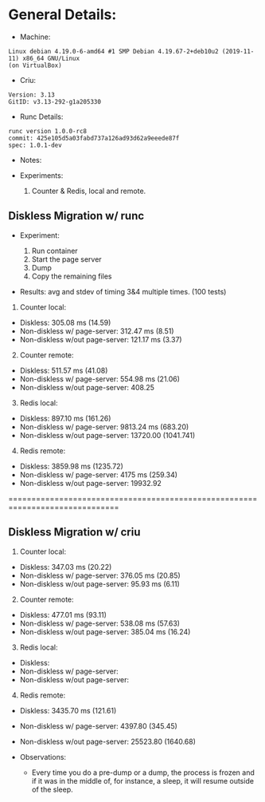# General Details:

+ Machine:
```
Linux debian 4.19.0-6-amd64 #1 SMP Debian 4.19.67-2+deb10u2 (2019-11-11) x86_64 GNU/Linux
(on VirtualBox)
```

+ Criu:
```
Version: 3.13
GitID: v3.13-292-g1a205330
```

+ Runc Details:
```
runc version 1.0.0-rc8
commit: 425e105d5a03fabd737a126ad93d62a9eeede87f
spec: 1.0.1-dev
```

+ Notes:

+ Experiments:
  1. Counter & Redis, local and remote.

## Diskless Migration w/ runc

+ Experiment:
    1. Run container
    2. Start the page server
    3. Dump
    4. Copy the remaining files

+ Results: avg and stdev of timing 3&4 multiple times. (100 tests)

1. Counter local:
  + Diskless: 305.08 ms (14.59)
  + Non-diskless w/ page-server: 312.47 ms (8.51)
  + Non-diskless w/out page-server: 121.17 ms (3.37)

2. Counter remote:
  + Diskless: 511.57 ms (41.08)
  + Non-diskless w/ page-server: 554.98 ms (21.06)
  + Non-diskless w/out page-server: 408.25

3. Redis local:
  + Diskless: 897.10 ms (161.26)
  + Non-diskless w/ page-server: 9813.24 ms (683.20)
  + Non-diskless w/out page-server: 13720.00 (1041.741)

4. Redis remote:
  + Diskless: 3859.98 ms (1235.72)
  + Non-diskless w/ page-server: 4175 ms (259.34)
  + Non-diskless w/out page-server: 19932.92

==============================================================================

## Diskless Migration w/ criu 

1. Counter local:
  + Diskless: 347.03 ms (20.22)
  + Non-diskless w/ page-server: 376.05 ms (20.85)
  + Non-diskless w/out page-server: 95.93 ms (6.11)

2. Counter remote:
  + Diskless: 477.01 ms (93.11)
  + Non-diskless w/ page-server: 538.08 ms (57.63)
  + Non-diskless w/out page-server: 385.04 ms (16.24)

3. Redis local:
  + Diskless: 
  + Non-diskless w/ page-server: 
  + Non-diskless w/out page-server:

4. Redis remote:
  + Diskless: 3435.70 ms (121.61)
  + Non-diskless w/ page-server: 4397.80 (345.45)
  + Non-diskless w/out page-server: 25523.80 (1640.68)

+ Observations:
    + Every time you do a pre-dump or a dump, the process is frozen and if it was in the middle of, for instance, a sleep, it will resume outside of the sleep.
